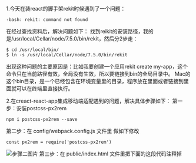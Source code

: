 1.今天在装react的脚手架rekit时候遇到了一个问题：

```
-bash: rekit: command not found
```
在经过查找资料后，解决问题如下：
找到reikit的安装路径，我的是/usr/local/Cellar/node/7.5.0/bin/rekit，然后分2步走：
```
$ cd /usr/local/bin/
$ ln -s /usr/local/Cellar/node/7.5.0/bin/rekit
```
出现这种问题的主要原因是：比如我要创建一个应用rekit create my-app，这个命令只在当前路径有效，全局没有生效，所以要链接到bin的全局目录中。
Mac的这个bin目录，是一个已经包含在环境变量里的目录，程序放在里面或者链接到里面就可以在终端里直接执行。


2.在creact-react-app集成移动端适配遇到的问题，解决具体步骤如下：
第一步：安装postcss-px2rem
```
npm i postcss-px2rem --save
```
第二步：在 config/webpack.config.js 文件里 做如下修改
```
const px2rem = require('postcss-px2rem')
```
![步骤二图片](http://ico2.net/img/1.png)
第三步：在 public/index.html 文件里把下面的这段代码注释掉
